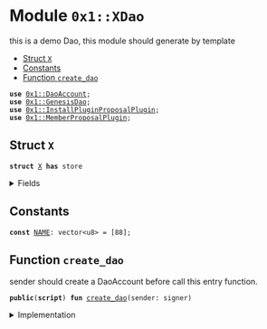 
<a name="0x1_XDao"></a>

# Module `0x1::XDao`

this is a demo Dao, this module should generate by template


-  [Struct `X`](#0x1_XDao_X)
-  [Constants](#@Constants_0)
-  [Function `create_dao`](#0x1_XDao_create_dao)


<pre><code><b>use</b> <a href="DaoAccount.md#0x1_DaoAccount">0x1::DaoAccount</a>;
<b>use</b> <a href="GenesisDao.md#0x1_GenesisDao">0x1::GenesisDao</a>;
<b>use</b> <a href="InstallPluginProposalPlugin.md#0x1_InstallPluginProposalPlugin">0x1::InstallPluginProposalPlugin</a>;
<b>use</b> <a href="MemberProposalPlugin.md#0x1_MemberProposalPlugin">0x1::MemberProposalPlugin</a>;
</code></pre>



<a name="0x1_XDao_X"></a>

## Struct `X`



<pre><code><b>struct</b> <a href="XDao.md#0x1_XDao_X">X</a> <b>has</b> store
</code></pre>



<details>
<summary>Fields</summary>


<dl>
<dt>
<code>dummy_field: bool</code>
</dt>
<dd>

</dd>
</dl>


</details>

<a name="@Constants_0"></a>

## Constants


<a name="0x1_XDao_NAME"></a>



<pre><code><b>const</b> <a href="XDao.md#0x1_XDao_NAME">NAME</a>: vector&lt;u8&gt; = [88];
</code></pre>



<a name="0x1_XDao_create_dao"></a>

## Function `create_dao`

sender should create a DaoAccount before call this entry function.


<pre><code><b>public</b>(<b>script</b>) <b>fun</b> <a href="XDao.md#0x1_XDao_create_dao">create_dao</a>(sender: signer)
</code></pre>



<details>
<summary>Implementation</summary>


<pre><code><b>public</b>(<b>script</b>) <b>fun</b> <a href="XDao.md#0x1_XDao_create_dao">create_dao</a>(sender: signer){
    //TODO check dao account <b>address</b> equals <b>module</b> <b>address</b>.
    <b>let</b> dao_account_cap = <a href="DaoAccount.md#0x1_DaoAccount_extract_dao_account_cap">DaoAccount::extract_dao_account_cap</a>(&sender);
    //<b>let</b> dao_signer = <a href="DaoAccount.md#0x1_DaoAccount_dao_signer">DaoAccount::dao_signer</a>(&dao_account_cap);
    <b>let</b> dao_root_cap = <a href="GenesisDao.md#0x1_GenesisDao_create_dao">GenesisDao::create_dao</a>&lt;<a href="XDao.md#0x1_XDao_X">X</a>&gt;(dao_account_cap, *&<a href="XDao.md#0x1_XDao_NAME">NAME</a>, <a href="XDao.md#0x1_XDao_X">X</a>{});

    <a href="GenesisDao.md#0x1_GenesisDao_install_plugin_with_root_cap">GenesisDao::install_plugin_with_root_cap</a>&lt;<a href="XDao.md#0x1_XDao_X">X</a>, <a href="InstallPluginProposalPlugin.md#0x1_InstallPluginProposalPlugin">InstallPluginProposalPlugin</a>&gt;(&dao_root_cap, <a href="InstallPluginProposalPlugin.md#0x1_InstallPluginProposalPlugin_required_caps">InstallPluginProposalPlugin::required_caps</a>());
    <a href="GenesisDao.md#0x1_GenesisDao_install_plugin_with_root_cap">GenesisDao::install_plugin_with_root_cap</a>&lt;<a href="XDao.md#0x1_XDao_X">X</a>, <a href="MemberProposalPlugin.md#0x1_MemberProposalPlugin">MemberProposalPlugin</a>&gt;(&dao_root_cap, <a href="MemberProposalPlugin.md#0x1_MemberProposalPlugin_required_caps">MemberProposalPlugin::required_caps</a>());

    <a href="GenesisDao.md#0x1_GenesisDao_burn_root_cap">GenesisDao::burn_root_cap</a>(dao_root_cap);
}
</code></pre>



</details>
